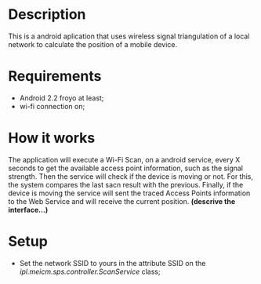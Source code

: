 Description
=======
This is a android aplication that uses wireless signal triangulation of a local network to calculate the position of a mobile device.

Requirements
=======
* Android 2.2 froyo at least;
* wi-fi connection on;

How it works
======= 
The application will execute a Wi-Fi Scan, on a android service, every X seconds to get the available access point information, such as the signal strength. Then the service will check if the device is moving or not. For this, the system compares the last sacn result with the previous. Finally, if the device is moving the service will sent the  traced Access Points information to the Web Service and will receive the current position.
**(descrive the interface...)**

Setup
======
 * Set the network SSID to yours in the attribute SSID on the *ipl.meicm.sps.controller.ScanService* class;


